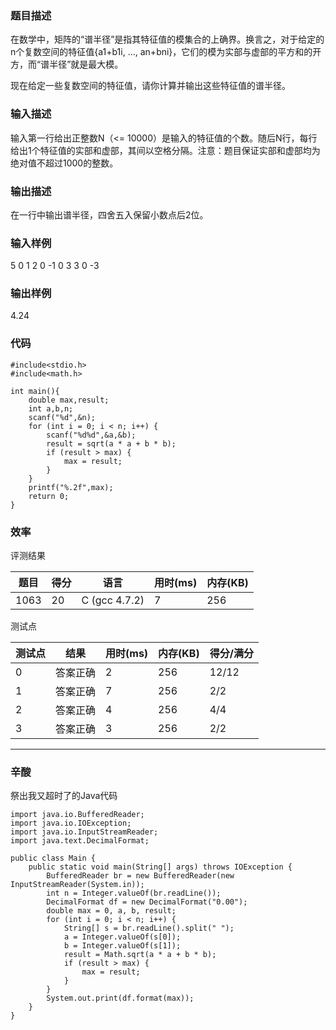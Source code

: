 ### 题目描述
在数学中，矩阵的“谱半径”是指其特征值的模集合的上确界。换言之，对于给定的n个复数空间的特征值{a1+b1i, ..., an+bni}，它们的模为实部与虚部的平方和的开方，而“谱半径”就是最大模。

现在给定一些复数空间的特征值，请你计算并输出这些特征值的谱半径。

### 输入描述
输入第一行给出正整数N（<= 10000）是输入的特征值的个数。随后N行，每行给出1个特征值的实部和虚部，其间以空格分隔。注意：题目保证实部和虚部均为绝对值不超过1000的整数。

### 输出描述
在一行中输出谱半径，四舍五入保留小数点后2位。 

### 输入样例

5
0 1
2 0
-1 0
3 3
0 -3

### 输出样例

4.24
	
### 代码

    #include<stdio.h>
    #include<math.h>
    
    int main(){
	    double max,result;
	    int a,b,n;  
	    scanf("%d",&n); 
	    for (int i = 0; i < n; i++) {
    	    scanf("%d%d",&a,&b);
            result = sqrt(a * a + b * b);
            if (result > max) {
			    max = result;
		    }
        } 
        printf("%.2f",max);
	    return 0;
    }
	
    
### 效率

评测结果

|题目|得分|语言|用时(ms)|内存(KB)|
|-----|-----|-----|-----|-----|
|1063|20|C (gcc 4.7.2)|7|256|

测试点

|测试点|结果|用时(ms)|内存(KB)|得分/满分|
|-----|-----|-----|-----|-----|
|0|答案正确|2|256|12/12|
|1|答案正确|7|256|2/2|
|2|答案正确|4|256|4/4|
|3|答案正确|3|256|2/2|

***
### 辛酸
祭出我又超时了的Java代码

    import java.io.BufferedReader;
    import java.io.IOException;
    import java.io.InputStreamReader;
    import java.text.DecimalFormat;

    public class Main {
        public static void main(String[] args) throws IOException {
            BufferedReader br = new BufferedReader(new InputStreamReader(System.in));
            int n = Integer.valueOf(br.readLine());
            DecimalFormat df = new DecimalFormat("0.00");
            double max = 0, a, b, result;
            for (int i = 0; i < n; i++) {
                String[] s = br.readLine().split(" ");
                a = Integer.valueOf(s[0]);
                b = Integer.valueOf(s[1]);
                result = Math.sqrt(a * a + b * b);
                if (result > max) {
                    max = result;
                }
            }
            System.out.print(df.format(max));
        }
    }

